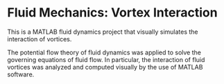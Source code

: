 # Fluid Mechanics: Vortex Interaction
This is a MATLAB fluid dynamics project that visually simulates the interaction of vortices.

The potential flow theory of fluid dynamics was applied to solve the governing equations of fluid flow. In particular, the interaction of fluid vortices was analyzed and computed visually by the use of MATLAB software.
